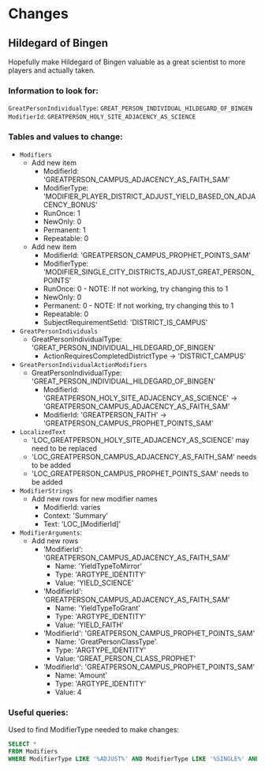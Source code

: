 # Changes

## Hildegard of Bingen
Hopefully make Hildegard of Bingen valuable as a great scientist to more players and actually taken.

### Information to look for:
`GreatPersonIndividualType`: `GREAT_PERSON_INDIVIDUAL_HILDEGARD_OF_BINGEN`
`ModifierId`: `GREATPERSON_HOLY_SITE_ADJACENCY_AS_SCIENCE`

### Tables and values to change:
* `Modifiers`
	* Add new item
		* ModifierId: 'GREATPERSON_CAMPUS_ADJACENCY_AS_FAITH_SAM'
		* ModifierType: 'MODIFIER_PLAYER_DISTRICT_ADJUST_YIELD_BASED_ON_ADJACENCY_BONUS'
		* RunOnce: 1
		* NewOnly: 0
		* Permanent: 1
		* Repeatable: 0
	* Add new item
		* ModifierId: 'GREATPERSON_CAMPUS_PROPHET_POINTS_SAM'
		* ModifierType: 'MODIFIER_SINGLE_CITY_DISTRICTS_ADJUST_GREAT_PERSON_POINTS'
		* RunOnce: 0 - NOTE: If not working, try changing this to 1
		* NewOnly: 0
		* Permanent: 0 - NOTE: If not working, try changing this to 1
		* Repeatable: 0
		* SubjectRequirementSetId: 'DISTRICT_IS_CAMPUS'
* `GreatPersonIndividuals`
	* GreatPersonIndividualType: 'GREAT_PERSON_INDIVIDUAL_HILDEGARD_OF_BINGEN'
		* ActionRequiresCompletedDistrictType -> 'DISTRICT_CAMPUS'
* `GreatPersonIndividualActionModifiers`
	* GreatPersonIndividualType: 'GREAT_PERSON_INDIVIDUAL_HILDEGARD_OF_BINGEN'
		* ModifierId: 'GREATPERSON_HOLY_SITE_ADJACENCY_AS_SCIENCE' -> 'GREATPERSON_CAMPUS_ADJACENCY_AS_FAITH_SAM'
		* ModifierId: 'GREATPERSON_FAITH' -> 'GREATPERSON_CAMPUS_PROPHET_POINTS_SAM'
* `LocalizedText`
	* 'LOC_GREATPERSON_HOLY_SITE_ADJACENCY_AS_SCIENCE' may need to be replaced
	* 'LOC_GREATPERSON_CAMPUS_ADJACENCY_AS_FAITH_SAM' needs to be added
	* 'LOC_GREATPERSON_CAMPUS_PROPHET_POINTS_SAM' needs to be added
* `ModifierStrings`
	* Add new rows for new modifier names
		* ModifierId: varies
		* Context: 'Summary'
		* Text: 'LOC_[ModifierId]'
* `ModifierArguments`:
	* Add new rows
		* 'ModifierId': 'GREATPERSON_CAMPUS_ADJACENCY_AS_FAITH_SAM'
			* Name: 'YieldTypeToMirror'
			* Type: 'ARGTYPE_IDENTITY'
			* Value: 'YIELD_SCIENCE'
		* 'ModifierId': 'GREATPERSON_CAMPUS_ADJACENCY_AS_FAITH_SAM'
			* Name: 'YieldTypeToGrant'
			* Type: 'ARGTYPE_IDENTITY'
			* Value: 'YIELD_FAITH'
		* 'ModifierId': 'GREATPERSON_CAMPUS_PROPHET_POINTS_SAM'
			* Name: 'GreatPersonClassType'
			* Type: 'ARGTYPE_IDENTITY'
			* Value: 'GREAT_PERSON_CLASS_PROPHET'
		* 'ModifierId': 'GREATPERSON_CAMPUS_PROPHET_POINTS_SAM'
			* Name: 'Amount'
			* Type: 'ARGTYPE_IDENTITY'
			* Value: 4
		
### Useful queries:
Used to find ModifierType needed to make changes:
```sql
SELECT *
FROM Modifiers
WHERE ModifierType LIKE '%ADJUST%' AND ModifierType LIKE '%SINGLE%' AND ModifierType LIKE '%CITY%' AND ModifierType LIKE '%DISTRICT%'
```